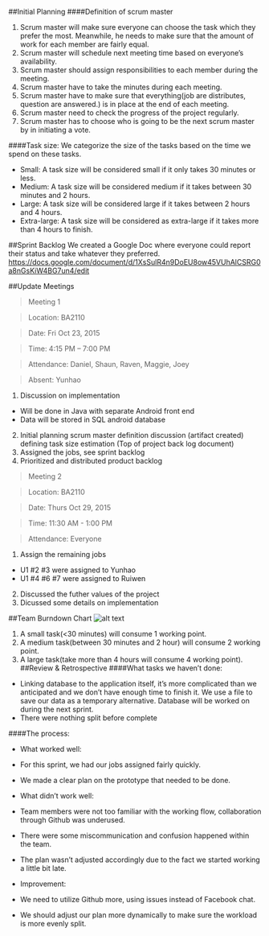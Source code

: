 ##Initial Planning 
####Definition of scrum master  
1. Scrum master will make sure everyone can choose the task which they prefer the most. Meanwhile, he needs to make sure that the amount of work for each member are fairly equal.  
2. Scrum master will schedule next meeting  time based on everyone’s availability.  
3. Scrum master should assign responsibilities to each member during the meeting.  
4. Scrum master have to take the minutes  during each meeting.  
5. Scrum master have to make sure that everything(job are distributes, question are answered.) is in place at the end of each meeting.  
6. Scrum master need to check the progress of the project regularly.  
7. Scrum master has to choose who is going to be the next scrum master by in initiating a vote.  


####Task size: 
We categorize the size of the tasks based on the time we spend on these tasks. 

- Small: A task size will be considered small if it only takes 30 minutes or less. 
- Medium: A task size will be considered medium if it takes between 30 minutes and 2 hours. 
- Large: A task size will be considered large if it takes between 2 hours and 4 hours. 
- Extra-large: A task size will be considered as extra-large if it takes more than 4 hours to finish. 


##Sprint Backlog
We created a Google Doc where everyone could report their status and take whatever they preferred.
https://docs.google.com/document/d/1XsSulR4n9DoEU8ow45VUhAlCSRG0a8nGsKiW4BG7un4/edit

##Update Meetings
>Meeting 1 

>Location:	BA2110

>Date:	Fri Oct 23, 2015

>Time:	4:15 PM – 7:00 PM

>Attendance: Daniel, Shaun, Raven, Maggie, Joey

>Absent: Yunhao

1. Discussion on implementation
 - Will be done in Java with separate Android front end
 - Data will be stored in SQL android database
2. Initial planning scrum master definition discussion (artifact created) defining task size estimation (Top of project back log document)
3.	Assigned the jobs, see sprint backlog
4.	Prioritized and distributed product backlog 

>Meeting 2

>Location:	BA2110

>Date:	Thurs Oct 29, 2015

>Time:	11:30 AM - 1:00 PM

>Attendance: Everyone

1. Assign the remaining jobs
 - U1 #2 #3 were assigned to Yunhao
 - U1 #4 #6 #7 were assigned to Ruiwen
2. Discussed the futher values of the project
3. Dicussed some details on implementation

##Team Burndown Chart
![alt text](https://cloud.githubusercontent.com/assets/14295910/10874767/cb4e6526-80de-11e5-8d0a-5e0075b1307e.jpg)
1. A small task(<30 minutes) will consume 1 working point.
2. A medium task(between 30 minutes and 2 hour) will consume 2 working point.
3. A large task(take more than 4 hours will consume 4 working point).
##Review & Retrospective
####What tasks we haven’t done:
- Linking database to the application itself, it’s more complicated than we anticipated and we don’t have enough time to finish it. We use a file to save our data as a temporary alternative. Database will be worked on during the next sprint. 
- There were nothing split before complete

####The process:
- What worked well: 
 - For this sprint, we had our jobs assigned fairly quickly. 
 - We made a clear plan on the prototype that needed to be done.  

- What didn’t work well: 
 - Team members were not too familiar with the working flow, collaboration through Github was underused. 
 - There were some miscommunication and confusion happened within the team. 
 - The plan wasn’t adjusted accordingly due to the fact we started working a little bit late.

- Improvement: 
 - We need to utilize Github more, using issues instead of Facebook chat. 
 - We should adjust our plan more dynamically to make sure the workload is more evenly split.






